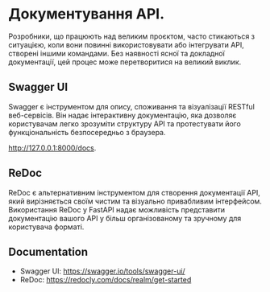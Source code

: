 # Документування API.

Розробники, що працюють над великим
проєктом, часто стикаються з ситуацією, коли
вони повинні використовувати або інтегрувати
API, створені іншими командами. Без наявності
ясної та докладної документації, цей процес
може перетворитися на великий виклик.

## Swagger UI
Swagger є інструментом для опису,
споживання та візуалізації RESTful веб-сервісів.
Він надає інтерактивну документацію, яка
дозволяє користувачам легко зрозуміти
структуру API та протестувати його
функціональність безпосередньо з браузера.

http://127.0.0.1:8000/docs.


## ReDoc
ReDoc є альтернативним інструментом для створення
документації API, який вирізняється своїм чистим та
візуально привабливим інтерфейсом. Використання
ReDoc у FastAPI надає можливість представити
документацію вашого API у більш організованому та
зручному для користувача форматі.


## Documentation

- Swagger UI: https://swagger.io/tools/swagger-ui/
- ReDoc: https://redocly.com/docs/realm/get-started
